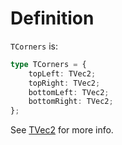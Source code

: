 # Definition

`TCorners` is:

```ts
type TCorners = {
    topLeft: TVec2;
    topRight: TVec2;
    bottomLeft: TVec2;
    bottomRight: TVec2;
};
```

See [TVec2](./tvec2) for more info.
